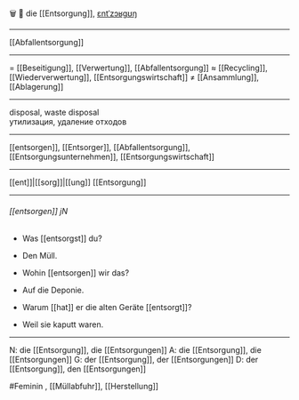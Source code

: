 🗑️ 🔴 die [[Entsorgung]], [ɛntˈzɔʁɡʊŋ](https://youglish.com/pronounce/Entsorgung/german)

---
[[Abfallentsorgung]]

---
= [[Beseitigung]], [[Verwertung]], [[Abfallentsorgung]]
≈ [[Recycling]], [[Wiederverwertung]], [[Entsorgungswirtschaft]]
≠ [[Ansammlung]], [[Ablagerung]]

---
disposal, waste disposal  
утилизация, удаление отходов

---
[[entsorgen]], [[Entsorger]], [[Abfallentsorgung]], [[Entsorgungsunternehmen]], [[Entsorgungswirtschaft]]

---
[[ent]]|[[sorg]]|[[ung]]
[[Entsorgung]]


---
###### [[entsorgen]] jN
- Was [[entsorgst]] du?
- Den Müll.

- Wohin [[entsorgen]] wir das?
- Auf die Deponie.

- Warum [[hat]] er die alten Geräte [[entsorgt]]?
- Weil sie kaputt waren.

---
N: die [[Entsorgung]], die [[Entsorgungen]]
A: die [[Entsorgung]], die [[Entsorgungen]]
G: der [[Entsorgung]], der [[Entsorgungen]]
D: der [[Entsorgung]], den [[Entsorgungen]]

#Feminin , [[Müllabfuhr]], [[Herstellung]]